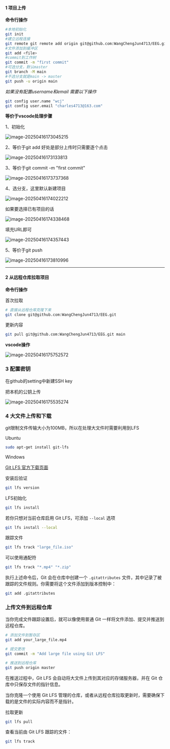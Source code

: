 #### 1 项目上传

**命令行操作**

```bash
#本地初始化
git init 
#建立远程连接
git remote git remote add origin git@github.com:WangChengJun4713/EEG.git
#文件添加到缓冲区
git add <file>
#commit到工作树
git commit -m "first commit"
#可选分支，默认master
git branch -M main
#不选分支就是main -> master
git push -u origin main
```

*如果没有配置username和email 需要以下操作*

```bash
git config user.name "wcj"
git config user.email "charles4713@163.com"
```

**等价于vscode处理步骤**

1、初始化

![image-20250416173045215](F:\Note\Imgs\image-20250416173045215.png)

2、等价于git add 好处是部分上传时只需要逐个点击

![image-20250416173133813](F:\Note\Imgs\image-20250416173133813.png)

3、等价于git commit -m "first commit"

![image-20250416173737368](F:\Note\Imgs\image-20250416173737368.png)

4、选分支，这里默认新建项目

![image-20250416174022212](F:\Note\Imgs\image-20250416174022212.png)

如果要选择已有项目的话

![image-20250416174338468](F:\Note\Imgs\image-20250416174338468.png)

填充URL即可

![image-20250416174357443](F:\Note\Imgs\image-20250416174357443.png)

5、等价于git push

![image-20250416173810996](F:\Note\Imgs\image-20250416173810996.png)

---



#### 2 从远程仓库拉取项目

**命令行操作**

首次拉取

```bash
# 直接从远程仓库克隆下来
git clone git@github.com:WangChengJun4713/EEG.git
```

更新内容

```bash
git pull git@github.com:WangChengJun4713/EEG.git main
```

**vscode操作**

![image-20250416175752572](F:\Note\Imgs\image-20250416175752572.png)

### 3 配置密钥

在github的setting中新建SSH key

把本机的公钥上传 

![image-20250416175535274](F:\Note\Imgs\image-20250416175535274.png)

### 4 大文件上传和下载

git限制文件传输大小为100MB，所以在处理大文件时需要利用到LFS

Ubuntu

```bash
sudo apt-get install git-lfs
```

Windows

 [Git LFS 官方下载页面](https://git-lfs.github.com/)

安装后验证

```bash
git lfs version
```

LFS初始化

```bash
git lfs install
```

若你只想对当前仓库启用 Git LFS，可添加 `--local` 选项

```bash
git lfs install --local
```

跟踪文件

```bash
git lfs track "large_file.iso"
```

可以使用通配符

```bash
git lfs track "*.mp4" "*.zip"
```

执行上述命令后，Git 会在仓库中创建一个 `.gitattributes` 文件，其中记录了被跟踪的文件规则。你需要将这个文件添加到版本控制中：

```bash
git add .gitattributes
```

### 上传文件到远程仓库

当你完成文件跟踪设置后，就可以像使用普通 Git 一样将文件添加、提交并推送到远程仓库。

```bash
# 添加文件到暂存区
git add your_large_file.mp4

# 提交更改
git commit -m "Add large file using Git LFS"

# 推送到远程仓库
git push origin master
```

在推送过程中，Git LFS 会自动将大文件上传到其对应的存储服务器，并在 Git 仓库中只保存文件的指针信息。



当你克隆一个使用 Git LFS 管理的仓库，或者从远程仓库拉取更新时，需要确保下载的是文件的实际内容而不是指针。

拉取更新

```bash
git lfs pull
```

查看当前由 Git LFS 跟踪的文件：

```bash
git lfs track
```